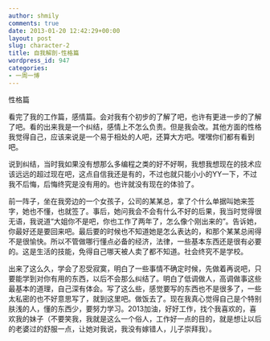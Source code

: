 ```yaml
---
author: shmily
comments: true
date: 2013-01-20 12:42:29+00:00
layout: post
slug: character-2
title: 自我解剖-性格篇
wordpress_id: 947
categories:
- 一周一博
---
```


性格篇

看完了我的工作篇，感情篇。会对我有个初步的了解了吧，也许有更进一步的了解了吧。看的出来我是一个纠结，感情上不怎么负责。但是我会改。其他方面的性格我觉得自己，应该来说是一个易于相处的人吧，还算大方吧。嘿嘿你们都有看到吧。

说到纠结，当时我如果没有想那么多编程之类的好不好啊，我想我想现在的技术应该远远的超过现在吧，这点自信我还是有的，不过也就只能小小的YY一下，不过我不后悔，后悔终究是没有用的。也许就没有现在的体验了。

前一阵子，坐在我旁边的一个女孩子，公司的某某总，拿了个什么单据叫她来签字，她也不懂，也就签了。事后，她问我会不会有什么不好的后果，我当时觉得很无语，我说道“大姐你不是吧，你也工作了两年了，怎么像个刚出来的”。告诉她，你最好还是要回来吧。最后要的时候也不知道她是怎么表达的，和那个某某总闹得不是很愉快。所以不管做哪行懂点必备的经济，法律，一些基本东西还是很有必要的。这是生活的技能，免得自己哪天被人卖了都不知道。社会终究不是学校。

出来了这么久，学会了忍受寂寞，明白了一些事情不确定时候，先做着再说吧，只要能学到对你有用的东西，以后不会那么纠结了。明白了低调做人，高调做事这些最基本的道理，自己深有体会。写了这么些，感觉要写的东西也不是很多了，一些太私密的也不好意思写了，就到这里吧。做饭去了。现在我真心觉得自己是个特别肤浅的人，懂的东西少，要努力学习。2013加油，好好工作，找个我喜欢的，喜欢我的妹子（不要笑我，我就是这么一个俗人，工作好一点的目的，就是想让以后的老婆过的舒服一点，让她对我说，我没有嫁错人，儿子崇拜我）。
